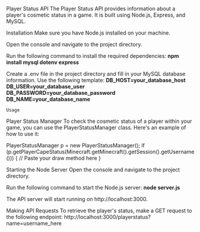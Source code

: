 Player Status API
The Player Status API provides information about a player's cosmetic status in a game. It is built using Node.js, Express, and MySQL.

Installation
Make sure you have Node.js installed on your machine.

Open the console and navigate to the project directory.

Run the following command to install the required dependencies:
**npm install mysql dotenv express**

Create a .env file in the project directory and fill in your MySQL database information. Use the following template:
**DB_HOST=your_database_host**
**DB_USER=your_database_user**
**DB_PASSWORD=your_database_password**
**DB_NAME=your_database_name**

`Usage`

Player Status Manager
To check the cosmetic status of a player within your game, you can use the PlayerStatusManager class. Here's an example of how to use it:

PlayerStatusManager p = new PlayerStatusManager();
if (p.getPlayerCapeStatus(Minecraft.getMinecraft().getSession().getUsername())) {
    // Paste your draw method here
}

Starting the Node Server
Open the console and navigate to the project directory.

Run the following command to start the Node.js server:
**node server.js**

The API server will start running on http://localhost:3000.

Making API Requests
To retrieve the player's status, make a GET request to the following endpoint:
http://localhost:3000/playerstatus?name=username_here

